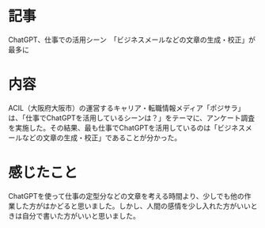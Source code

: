 # 記事
ChatGPT、仕事での活用シーン　「ビジネスメールなどの文章の生成・校正」が最多に

# 内容
ACIL（大阪府大阪市）の運営するキャリア・転職情報メディア「ポジサラ」は、「仕事でChatGPTを活用しているシーンは？」をテーマに、アンケート調査を実施した。その結果、最も仕事でChatGPTを活用しているのは「ビジネスメールなどの文章の生成・校正」であることが分かった。

# 感じたこと
ChatGPTを使って仕事の定型分などの文章を考える時間より、少しでも他の作業した方がはかどると思いました。しかし、人間の感情を少し入れた方がいいときは自分で書いた方がいいと思いました。
